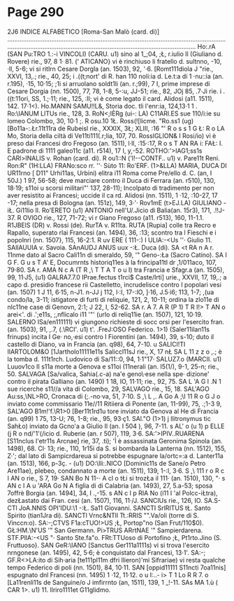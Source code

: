 # Page 290

2J6 INDICE ALFABETICO [Roma-San Malò (card. di)] ....................................................................................................................................................................................................................................... Ho:.rA (SAN Pu:TRO 1.:-i VINCOLI) (CARU. u1) sino al 1_;04, ;Ł, r.iulio Il (Giuliano d. Rovere) rie., 97, 8 1· 81. (\' ATICANO} vi è rinchiuso li fratello d. sultnno, -10, ·ll, 5-6; vi si ritlrn Cesare Dorgla (an. 1503), 92, '·6. [Romt111diola J "rie., XXVI, 13,.; rie., 40, 25; i .((t;nort' di R. han 110 noli:ia d. Le.t:a di 1 ·nu::ia (an. r.195), ·15, 10·15; ;1i si arruolano soldt1li (an. r.;99), 7 I, prime imprese di Cesare Dorgia (nn. 1500), 77, 78, 1-8, 5-:u, JJ-51; rie., 82, JOj 85, .7·Ji rie. i .((t:11ori, SS, 1.;·11; rie., 125, :Il; vi è come legato il card. Alidosi (a11. 1511), 142. 17·1<). Ho.MANlN SAMU!!L&, Storia doc. tli l'enr:ia, 124,13·1 1 . Ro:\IANUM LlTUs rie., 128, 3. RoN<;IÈRg (ui-: LA) C11ARl.ES sue 110/i:ie su lomeo Colombo, 30, 10·1 ;. R osu.10 1Ł. Ross(![licme. "Ro.ss1 (ug) [Bo11a-:.Łr.11t11ra de Rubeisl rie., XXXIX, 3Ł; XLIII, :16 "' R o s s 1 G Ł: R o LA Mo, Storia della ciltà di Ve11ti111(.r;lia, 107, 70. RossIGLION& I Rosi/io) vi è preso dai Francesi dro Fregoso (an. 1511), l·ll, :15·:17, R o s T AN RA i: FAŁ: I. E padrone di 1111 galeo11c (a11. r514), 17 I, y,-52. ROTHO:'>IAG1;ss1s CARl>INALIS v. Rohan (card. di). R ou1::N (\'l!--CONTF.. u1) v. Pare11t Reni. Ron:R" (1H:LLA) FRANo:sco rr. ''· Sùto 11: Ro\'ERF. (1>&LLA) MARIA, DUCA DI UR11rno [ D11" Urhi11as, Urbini) elitra i11 Roma come Pre/ello d. C. (an, I 50J.) 1 97, 56-58; deve marciare contro il Duca di Ferrara (an. r510), 130, 18·19; s11oi u scorsi militari"' 137, 28-11); Incolpato di tradimento per non aver resistito ai Francesi; uccide il ca rd. Alidosi (nn. 1511), 1 ·12, :10-27, 17 -17; nella presa di Bologna (an. 151z), 149, 3·'· Rov1mE (t>EJ.LA) GIULIANO -iŁ. Gi11lio Il. Ro\'ERETO (u1) ANTONIO nell'U/.Jicio di Balia(an. 15r3), 171, .!!J-37. R OVlGO rie., 127, 71-72; vi r Giano Fregoso (a11. r513), 160, 11-1.1. R1JBElS (DR) v. Rossi (de). RurTA v. R11ta. RUTA [Rupia] colle tra Recro e Rapallo, superato rlai Francesi (an. 1494), 36, :13; scontro tra l Fieschi e i popolnri (nn. 1507}, 115, 16-2:1. R uv ERE ( 111-:) I ULIA:-<Us ''· Giulio 11. SAllAUUIA v. Savoia. SAnAUDJ ANUS uux -:Ł. Duca (di). SA <t RA n A r. 11nme dato al Sacro Cali11n di smeraldo, 59, '" Geno-:Ła (Sacro Catino). SA I G F. G u s T A\' E, Documrnts historiq11es à la frincipa11tl dr ,1/011aco, 107, 79·80. SA r. AMA N c A (T R ,\ T T A T o u I) tra Francia e Sfagr.a (an. 1505), 99, 11·J5, (u1) GALRA7.7.0 IPrae.fectus t1rci$ Caste/Irti] urie., XXVII, 17, 19,.; a capo d. presidio francese rii Castelletto, incrudelisce contro I popolari vesi (an. 1507) 1 J 11, 6·15, n-J1. n-JJ j 112, l·:I, 17-:lO, ]·16, J.5·ì6; 113, 1-7; ,(ua condo/la, 3-11; istigatore di furti di reliquie, 121, 2, 10-11; ordina la zlo11e di nlc11ne case di Genovn, 2:1; J 22, I, 52-62. SA r. A 7. A R (P 1) T R I!> T AN o arei<'. di .';e11s, ;,nflicalo i11 '"' (urlo di reliq11ie (an. 1507), 121, 10·19. SALERNO ISa/en111111) vi giungono richieste di socc orsi per l'esercito fran. (an. 1503), 91, ,.7, (.\RCI\'. u1) t'. .FreJ:OSO Federico. 1>1) (Saler11ilan11s frinups) incita I Ge· no,·esi contro I Fiorentini (an. 1494), 39, s-10; duto il castello di Diano, va in Francia (an. q98), 64, 7-10. u SALICl!TI IlARTOLOM&O [1Jartholo11111e11s Saliccl11sJ rie., X, 17 nŁ SA L 11 z z o ,.; è la tomba d. 111t1rch. Ludovico di Sa/11::0, 94, 1·1"17· SALUZ7.o (MARCII. u1) Luuov1co II s11a morte a Genova e s11oi (11nerali (an. I5(1/), 9-1, 25-n; rie., 50. SALVAGA [Sa/valica, Sahia(.c-a) na\'e geno\·ese nella spe· dizione' contro il pirata Galliano (an. 1490) 1 18, IO, 11·11; rie., 92, 75. SA L \'A G l .N 1 sue ricerche s11//a vita di Colombo, 29, SALVAGO rie., 15, 18. SAL\'AGO Au:ss,\NL>RO, Cronaca di (;.-no·va, 51, 7·10. S ,\ L ,. A Go A ;\I 11 R o G J o inviato come commissario 11e//11 Ritiiera di Ponente (an, 11-99), 75, .;1-3 9, SAL\'AGO B1m!'f.\R1>0 [Ber11t1rd1u tore inviato da Genova al He di Francia (an. q99) 1 75, 13-U; 76, 1-8; rie., 95, 93·ç1. SAl.\"O (1>1) j llitronymus tic SahŁo) inviato da Gcno\'a a Giulio Il (an. I 504 ), 96, 7-11. s AL\' o (u 1) p ELLE (j R o nd/'1'(/icio d. Ruberie (an. r 507), 119, 3·6. SA:'>IPIV..RUARENA [S11nclus l'etr11s Arcnae] rie, 37, .ti); \'Ì è assassinata Geronima Spinola (an. 1498), 68. Cl· 13; rie., 110, 1r15i da S. si bombarda la Lanterna (nn. 1512), 155, Z·'; dal lato di Sampicrdareua si potrebbe espugnare la/ortc=:a d. Lanter11a (an. 1513), 166, p-3ç. - (u1) DO:\lli:.NICO [Dominic11s de Sane/o Petro Are11ae), plebeo, condannato a morte (an. 1511), 139, 1-:l, 3·6. S ,\ 111 r o R c I AN o rie., S 7, 19· SAN Bo N 11-· A cl o tŁi si trozŁa il 111· (an. 1510), 130, "· s AN c I A u 'ARA Go N A figlia di di Calabria (an. 1493), 27, 5.a-53; sposa 7offrè Borgia (an. 1494], 34, I .,-15. s AN c I p RIA No (i11 I 'al Polcc-iŁtra), dezŁastato dai Fran. cesi (an. 1507), 116, 11·/J. SANCIUs rie., 126, IO. SA.S-CTl JoA.NNIS OPI'IDU:\1 -:Ł. Sa11 Giovanni. SANCTI SrlRITUS tŁ. Santo Spirito (tian1Jra di). SANCTl Vrnc&NTll Tt.:RRIS "".Va/oli (torre di S. Vinccn:o). SA:-;CTVS F1a:cTUO!>US ;Ł, Portop"no (San Frut/110$0). GŁ:HM.\N'US '" San Germann. Pi>TRUS ARrtNAE '" Sampierdarena. STF.PllA:-<US "· Santo Ste.fa"o. FRt:TTUoso di Portofino ;Ł, Pt1rto.Jino (S. Fruttuoso}. SAN GeR:\IANO [Sanctus Ger111a1111s) vi si trova l'esercito nrngonese (an. 1495), 42, 5·6; è conquistato dal Francesi, 13·1'. SA:-; GF.R<>LA:ito di Sih·aria [te111pl11m dfri llieron)'mi Sifrariae) vi resta qualche tempo Federico di poli (nn. 1501), 84, 10·11. SAN [oppid11111 S11ncti 7oa11nis] espugnato dnl Francesi (nn. 1495) 1 ·12, 11·12. o u I:..- i> T 1 Lo R R 7. o [La11renli11s de Sanguine/o J imfirrnto (an, 1511), 139, 1 _!-11. SAs MA 1.ù ( CAR 1>. u1) 11. llriro1111et G11glidmo.